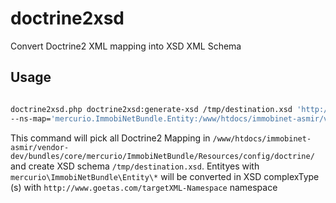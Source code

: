 doctrine2xsd
==========

Convert Doctrine2 XML mapping into XSD XML Schema 

Usage
--------------------

```bash

doctrine2xsd.php doctrine2xsd:generate-xsd /tmp/destination.xsd 'http://www.goetas.com/targetXML-Namespace' \
--ns-map='mercurio.ImmobiNetBundle.Entity:/www/htdocs/immobinet-asmir/vendor-dev/bundles/core/mercurio/ImmobiNetBundle/Resources/config/doctrine/:http://www.goetas.com/targetXML-Namespace \

```

This command will pick all Doctrine2 Mapping in `/www/htdocs/immobinet-asmir/vendor-dev/bundles/core/mercurio/ImmobiNetBundle/Resources/config/doctrine/` and create XSD schema `/tmp/destination.xsd`.
Entityes with `mercurio\ImmobiNetBundle\Entity\*`  will be converted in XSD complexType (s) with `http://www.goetas.com/targetXML-Namespace` namespace
